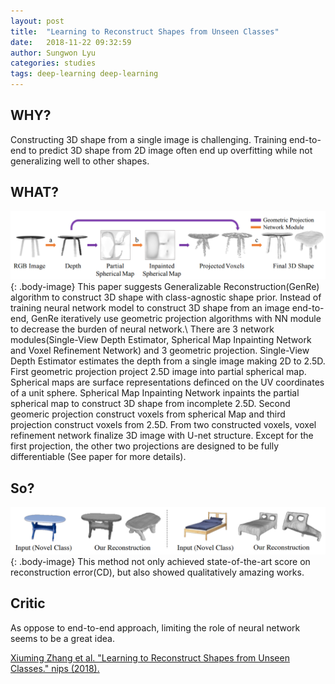 ```yaml
---
layout: post
title:  "Learning to Reconstruct Shapes from Unseen Classes"
date:   2018-11-22 09:32:59
author: Sungwon Lyu
categories: studies
tags: deep-learning deep-learning
---
```

## WHY? 
Constructing 3D shape from a single image is challenging. Training end-to-end to predict 3D shape from 2D image often end up overfitting while not generalizing well to other shapes. 

## WHAT?
![image](/assets/images/genre1.png){: .body-image}
This paper suggests Generalizable Reconstruction(GenRe) algorithm to construct 3D shape with class-agnostic shape prior. Instead of training neural network model to construct 3D shape from an image end-to-end, GenRe iteratively use geometric projection algorithms with NN module to decrease the burden of neural network.\\
There are 3 network modules(Single-View Depth Estimator, Spherical Map Inpainting Network and Voxel Refinement Network) and 3 geometric projection. Single-View Depth Estimator estimates the depth from a single image making 2D to 2.5D. First geometric projection project 2.5D image into partial spherical map. Spherical maps are surface representations definced on the UV coordinates of a unit sphere. Spherical Map Inpainting Network inpaints the partial spherical map to construct 3D shape from incomplete 2.5D. Second geomeric projection construct voxels from spherical Map and third projection construct voxels from 2.5D. From two constructed voxels, voxel refinement network finalize 3D image with U-net structure. Except for the first projection, the other two projections are designed to be fully differentiable (See paper for more details).

## So?
![image](/assets/images/genre2.png){: .body-image}
This method not only achieved state-of-the-art score on reconstruction error(CD), but also showed qualitatively amazing works.

## Critic
As oppose to end-to-end approach, limiting the role of neural network seems to be a great idea.

[Xiuming Zhang et al. "Learning to Reconstruct Shapes from Unseen Classes." nips (2018).](https://jiajunwu.com/papers/genre_nips.pdf)